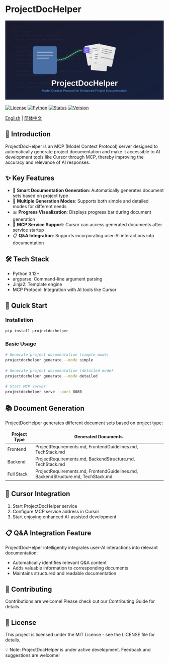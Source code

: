 # ProjectDocHelper

![ProjectDocHelper Logo](./projectdochelper-hero.svg)

[![License](https://img.shields.io/badge/License-MIT-blue.svg)](https://opensource.org/licenses/MIT)
[![Python](https://img.shields.io/badge/Python-3.12+-ff69b4.svg)](https://www.python.org/)
[![Status](https://img.shields.io/badge/Status-Active-FEAC02.svg)](https://github.com/stark1937/ProjectDocHelper)
[![Version](https://img.shields.io/badge/version-0.1.0-green.svg)](https://github.com/stark1937/ProjectDocHelper)

[English](README.md) | [简体中文](README_CN.md)

## 📝 Introduction

ProjectDocHelper is an MCP (Model Context Protocol) server designed to automatically generate project documentation and make it accessible to AI development tools like Cursor through MCP, thereby improving the accuracy and relevance of AI responses.

## ✨ Key Features

- 🚀 **Smart Documentation Generation**: Automatically generates document sets based on project type
- 🔄 **Multiple Generation Modes**: Supports both simple and detailed modes for different needs
- 📊 **Progress Visualization**: Displays progress bar during document generation
- 🔌 **MCP Service Support**: Cursor can access generated documents after service startup
- 📋 **Q&A Integration**: Supports incorporating user-AI interactions into documentation

## 🛠️ Tech Stack

- Python 3.12+
- argparse: Command-line argument parsing
- Jinja2: Template engine
- MCP Protocol: Integration with AI tools like Cursor

## 🚀 Quick Start

### Installation

```bash
pip install projectdochelper
```

### Basic Usage

```bash
# Generate project documentation (simple mode)
projectdochelper generate --mode simple

# Generate project documentation (detailed mode)
projectdochelper generate --mode detailed

# Start MCP server
projectdochelper serve --port 8080
```

## 📚 Document Generation

ProjectDocHelper generates different document sets based on project type:

| Project Type | Generated Documents |
| ------------ | ------------------- |
| Frontend     | ProjectRequirements.md, FrontendGuidelines.md, TechStack.md |
| Backend      | ProjectRequirements.md, BackendStructure.md, TechStack.md |
| Full Stack   | ProjectRequirements.md, FrontendGuidelines.md, BackendStructure.md, TechStack.md |

## 🔗 Cursor Integration

1. Start ProjectDocHelper service
2. Configure MCP service address in Cursor
3. Start enjoying enhanced AI-assisted development

## 📋 Q&A Integration Feature

ProjectDocHelper intelligently integrates user-AI interactions into relevant documentation:

- Automatically identifies relevant Q&A content
- Adds valuable information to corresponding documents
- Maintains structured and readable documentation

## 🤝 Contributing

Contributions are welcome! Please check out our Contributing Guide for details.

## 📄 License

This project is licensed under the MIT License - see the LICENSE file for details.

💡 Note: ProjectDocHelper is under active development. Feedback and suggestions are welcome!